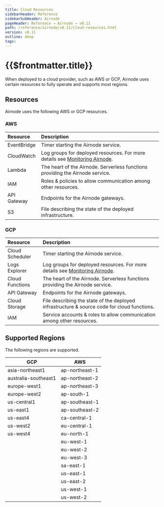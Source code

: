 ```yaml
---
title: Cloud Resources
sidebarHeader: Reference
sidebarSubHeader: Airnode
pageHeader: Reference → Airnode → v0.11
path: /reference/airnode/v0.11/cloud-resources.html
version: v0.11
outline: deep
tags:
---
```


<VersionWarning/>

<PageHeader/>

<SearchHighlight/>

<FlexStartTag/>

# {{$frontmatter.title}}

When deployed to a cloud provider, such as AWS or GCP, Airnode uses certain
resources to fully operate and supports most regions.

## Resources

Airnode uses the following AWS or GCP resources.

### AWS

| Resource    | Description                                                                                                                   |
| :---------- | :---------------------------------------------------------------------------------------------------------------------------- |
| EventBridge | Timer starting the Airnode service.                                                                                           |
| CloudWatch  | Log groups for deployed resources. For more details see [Monitoring Airnode](/reference/airnode/v0.11/understand/monitor.md). |
| Lambda      | The heart of the Airnode. Serverless functions providing the Airnode service.                                                 |
| IAM         | Roles & policies to allow communication among other resources.                                                                |
| API Gateway | Endpoints for the Airnode gateways.                                                                                           |
| S3          | File describing the state of the deployed infrastructure.                                                                     |

### GCP

| Resource        | Description                                                                                                                   |
| :-------------- | :---------------------------------------------------------------------------------------------------------------------------- |
| Cloud Scheduler | Timer starting the Airnode service.                                                                                           |
| Logs Explorer   | Log groups for deployed resources. For more details see [Monitoring Airnode](/reference/airnode/v0.11/understand/monitor.md). |
| Cloud Functions | The heart of the Airnode. Serverless functions providing the Airnode service.                                                 |
| API Gateway     | Endpoints for the Airnode gateways.                                                                                           |
| Cloud Storage   | File describing the state of the deployed infrastructure & source code for cloud functions.                                   |
| IAM             | Service accounts & roles to allow communication among other resources.                                                        |

## Supported Regions

The following regions are supported.

| GCP                  | AWS            |
| -------------------- | -------------- |
| asia-northeast1      | ap-northeast-1 |
| australia-southeast1 | ap-northeast-2 |
| europe-west1         | ap-northeast-3 |
| europe-west2         | ap-south-1     |
| us-central1          | ap-southeast-1 |
| us-east1             | ap-southeast-2 |
| us-east4             | ca-central-1   |
| us-west2             | eu-central-1   |
| us-west4             | eu-north-1     |
|                      | eu-west-1      |
|                      | eu-west-2      |
|                      | eu-west-3      |
|                      | sa-east-1      |
|                      | us-east-1      |
|                      | us-east-2      |
|                      | us-west-1      |
|                      | us-west-2      |

<FlexEndTag/>
